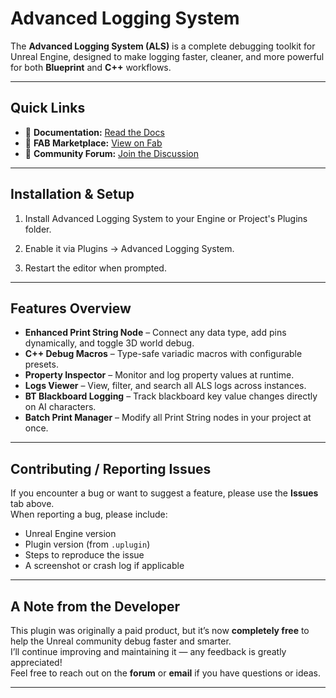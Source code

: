 # Advanced Logging System

The **Advanced Logging System (ALS)** is a complete debugging toolkit for Unreal Engine, designed to make logging faster, cleaner, and more powerful for both **Blueprint** and **C++** workflows.

---

## Quick Links
- 📘 **Documentation:** [Read the Docs](https://rterofer.gitbook.io/advanced-logging-system-plugin-documentation)
- 🛒 **FAB Marketplace:** [View on Fab](https://fab.com/s/64efe02d3f99)
- 💬 **Community Forum:** [Join the Discussion](https://forums.unrealengine.com/t/advanced-logging-system-plugin/2513455)

---

## Installation & Setup
1. Install Advanced Logging System to your Engine or Project's Plugins folder.

2. Enable it via Plugins → Advanced Logging System.

3. Restart the editor when prompted.

---

## Features Overview

- **Enhanced Print String Node** – Connect any data type, add pins dynamically, and toggle 3D world debug.
- **C++ Debug Macros** – Type-safe variadic macros with configurable presets.
- **Property Inspector** – Monitor and log property values at runtime.
- **Logs Viewer** – View, filter, and search all ALS logs across instances.
- **BT Blackboard Logging** – Track blackboard key value changes directly on AI characters.
- **Batch Print Manager** – Modify all Print String nodes in your project at once.

---

## Contributing / Reporting Issues

If you encounter a bug or want to suggest a feature, please use the **Issues** tab above.  
When reporting a bug, please include:
- Unreal Engine version  
- Plugin version (from `.uplugin`)  
- Steps to reproduce the issue  
- A screenshot or crash log if applicable  

---

## A Note from the Developer

This plugin was originally a paid product, but it’s now **completely free** to help the Unreal community debug faster and smarter.  
I’ll continue improving and maintaining it — any feedback is greatly appreciated!  
Feel free to reach out on the **forum** or **email** if you have questions or ideas.

---
